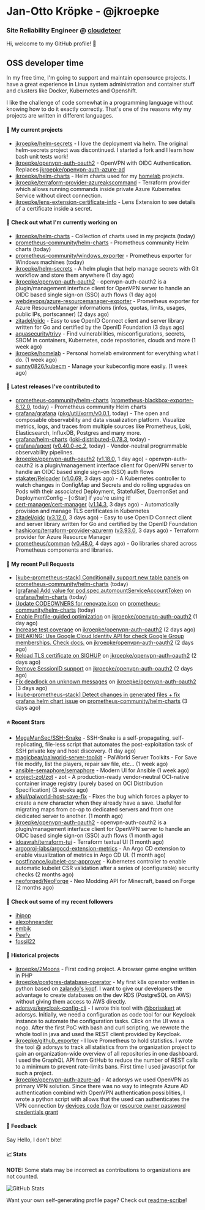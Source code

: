 # Jan-Otto Kröpke - @jkroepke
### Site Reliability Engineer @ [cloudeteer](https://cloudeteer.de/)

Hi, welcome to my GitHub profile! 👋

## OSS developer time
In my free time, I'm going to support and maintain opensource projects. I have a great experience in Linux system administration and container stuff and clusters like Docker, Kubernetes and Openshift.

I like the challenge of code somewhat in a programming language without knowing how to do it exactly correctly. That's one of the reasons why my projects are written in different languages.

#### 🌱 My current projects
- [jkroepke/helm-secrets](https://github.com/jkroepke/helm-secrets) - I love the deployment via helm. The original helm-secrets project was discontinued. I started a fork and I learn how bash unit tests work!
- [jkroepke/openvpn-auth-oauth2](https://github.com/jkroepke/openvpn-auth-oauth2) - OpenVPN with OIDC Authentication. Replaces  [jkroepke/openvpn-auth-azure-ad](https://github.com/jkroepke/openvpn-auth-azure-ad) 
- [jkroepke/helm-charts](https://github.com/jkroepke/helm-charts) - Helm charts used for my [homelab](https://github.com/jkroepke/homelab) projects.
- [jkroepke/terraform-provider-azureakscommand](https://github.com/jkroepke/terraform-provider-azureakscommand) - Terraform provider which allows running commands inside private Azure Kubernetes Service without direct connection.
- [jkroepke/lens-extension-certificate-info](https://github.com/jkroepke/lens-extension-certificate-info) - Lens Extension to see details of a certificate inside a secret.

#### 👷 Check out what I'm currently working on

- [jkroepke/helm-charts](https://github.com/jkroepke/helm-charts) - Collection of charts used in my projects (today)
- [prometheus-community/helm-charts](https://github.com/prometheus-community/helm-charts) - Prometheus community Helm charts (today)
- [prometheus-community/windows_exporter](https://github.com/prometheus-community/windows_exporter) - Prometheus exporter for Windows machines (today)
- [jkroepke/helm-secrets](https://github.com/jkroepke/helm-secrets) - A helm plugin that help manage secrets with Git workflow and store them anywhere (1 day ago)
- [jkroepke/openvpn-auth-oauth2](https://github.com/jkroepke/openvpn-auth-oauth2) - openvpn-auth-oauth2 is a plugin/management interface client for OpenVPN server to handle an OIDC based single sign-on (SSO) auth flows (1 day ago)
- [webdevops/azure-resourcemanager-exporter](https://github.com/webdevops/azure-resourcemanager-exporter) - Prometheus exporter for Azure ResourceManager informations (infos, quotas, limits, usages, public IPs, portscanner) (2 days ago)
- [zitadel/oidc](https://github.com/zitadel/oidc) - Easy to use OpenID Connect client and server library written for Go and certified by the OpenID Foundation (3 days ago)
- [aquasecurity/trivy](https://github.com/aquasecurity/trivy) - Find vulnerabilities, misconfigurations, secrets, SBOM in containers, Kubernetes, code repositories, clouds and more (1 week ago)
- [jkroepke/homelab](https://github.com/jkroepke/homelab) - Personal homelab environment for everything what I do. (1 week ago)
- [sunny0826/kubecm](https://github.com/sunny0826/kubecm) - Manage your kubeconfig more easily. (1 week ago)

#### 🔭 Latest releases I've contributed to

- [prometheus-community/helm-charts](https://github.com/prometheus-community/helm-charts) ([prometheus-blackbox-exporter-8.12.0](https://github.com/prometheus-community/helm-charts/releases/tag/prometheus-blackbox-exporter-8.12.0), today) - Prometheus community Helm charts
- [grafana/grafana](https://github.com/grafana/grafana) ([pkg/util/xorm/v0.0.1](https://github.com/grafana/grafana/releases/tag/pkg/util/xorm/v0.0.1), today) - The open and composable observability and data visualization platform. Visualize metrics, logs, and traces from multiple sources like Prometheus, Loki, Elasticsearch, InfluxDB, Postgres and many more. 
- [grafana/helm-charts](https://github.com/grafana/helm-charts) ([loki-distributed-0.78.3](https://github.com/grafana/helm-charts/releases/tag/loki-distributed-0.78.3), today) - 
- [grafana/agent](https://github.com/grafana/agent) ([v0.40.0-rc.2](https://github.com/grafana/agent/releases/tag/v0.40.0-rc.2), today) - Vendor-neutral programmable observability pipelines.
- [jkroepke/openvpn-auth-oauth2](https://github.com/jkroepke/openvpn-auth-oauth2) ([v1.18.0](https://github.com/jkroepke/openvpn-auth-oauth2/releases/tag/v1.18.0), 1 day ago) - openvpn-auth-oauth2 is a plugin/management interface client for OpenVPN server to handle an OIDC based single sign-on (SSO) auth flows
- [stakater/Reloader](https://github.com/stakater/Reloader) ([v1.0.69](https://github.com/stakater/Reloader/releases/tag/v1.0.69), 3 days ago) - A Kubernetes controller to watch changes in ConfigMap and Secrets and do rolling upgrades on Pods with their associated Deployment, StatefulSet, DaemonSet and DeploymentConfig – [✩Star] if you&#39;re using it!
- [cert-manager/cert-manager](https://github.com/cert-manager/cert-manager) ([v1.14.3](https://github.com/cert-manager/cert-manager/releases/tag/v1.14.3), 3 days ago) - Automatically provision and manage TLS certificates in Kubernetes
- [zitadel/oidc](https://github.com/zitadel/oidc) ([v3.12.0](https://github.com/zitadel/oidc/releases/tag/v3.12.0), 3 days ago) - Easy to use OpenID Connect client and server library written for Go and certified by the OpenID Foundation
- [hashicorp/terraform-provider-azurerm](https://github.com/hashicorp/terraform-provider-azurerm) ([v3.93.0](https://github.com/hashicorp/terraform-provider-azurerm/releases/tag/v3.93.0), 3 days ago) - Terraform provider for Azure Resource Manager
- [prometheus/common](https://github.com/prometheus/common) ([v0.48.0](https://github.com/prometheus/common/releases/tag/v0.48.0), 4 days ago) - Go libraries shared across Prometheus components and libraries.

#### 🔨 My recent Pull Requests

- [[kube-prometheus-stack] Conditionally support new table panels](https://github.com/prometheus-community/helm-charts/pull/4297) on [prometheus-community/helm-charts](https://github.com/prometheus-community/helm-charts) (today)
- [[grafana] Add value for pod.spec.automountServiceAccountToken](https://github.com/grafana/helm-charts/pull/2991) on [grafana/helm-charts](https://github.com/grafana/helm-charts) (today)
- [Update CODEOWNERS for renovate.json](https://github.com/prometheus-community/helm-charts/pull/4293) on [prometheus-community/helm-charts](https://github.com/prometheus-community/helm-charts) (today)
- [Enable Profile-guided optimization](https://github.com/jkroepke/openvpn-auth-oauth2/pull/198) on [jkroepke/openvpn-auth-oauth2](https://github.com/jkroepke/openvpn-auth-oauth2) (1 day ago)
- [Increase test coverage](https://github.com/jkroepke/openvpn-auth-oauth2/pull/197) on [jkroepke/openvpn-auth-oauth2](https://github.com/jkroepke/openvpn-auth-oauth2) (2 days ago)
- [BREAKING: Use Google Cloud Identity API for check Google Group memberships. Check docs.](https://github.com/jkroepke/openvpn-auth-oauth2/pull/196) on [jkroepke/openvpn-auth-oauth2](https://github.com/jkroepke/openvpn-auth-oauth2) (2 days ago)
- [Reload TLS certificate on SIGHUP](https://github.com/jkroepke/openvpn-auth-oauth2/pull/194) on [jkroepke/openvpn-auth-oauth2](https://github.com/jkroepke/openvpn-auth-oauth2) (2 days ago)
- [Remove SessionID support](https://github.com/jkroepke/openvpn-auth-oauth2/pull/193) on [jkroepke/openvpn-auth-oauth2](https://github.com/jkroepke/openvpn-auth-oauth2) (2 days ago)
- [Fix deadlock on unknown messages](https://github.com/jkroepke/openvpn-auth-oauth2/pull/192) on [jkroepke/openvpn-auth-oauth2](https://github.com/jkroepke/openvpn-auth-oauth2) (3 days ago)
- [[kube-prometheus-stack] Detect changes in generated files &#43; fix grafana helm chart issue](https://github.com/prometheus-community/helm-charts/pull/4287) on [prometheus-community/helm-charts](https://github.com/prometheus-community/helm-charts) (3 days ago)

#### ⭐ Recent Stars

- [MegaManSec/SSH-Snake](https://github.com/MegaManSec/SSH-Snake) - SSH-Snake is a self-propagating, self-replicating, file-less script that automates the post-exploitation task of SSH private key and host discovery. (1 day ago)
- [magicbear/palworld-server-toolkit](https://github.com/magicbear/palworld-server-toolkit) - PalWorld Server Toolkits - For Save file modify, list the players, repair sav file, etc... (1 week ago)
- [ansible-semaphore/semaphore](https://github.com/ansible-semaphore/semaphore) - Modern UI for Ansible (1 week ago)
- [project-zot/zot](https://github.com/project-zot/zot) - zot - A production-ready vendor-neutral OCI-native container image registry (purely based on OCI Distribution Specification) (3 weeks ago)
- [xNul/palworld-host-save-fix](https://github.com/xNul/palworld-host-save-fix) - Fixes the bug which forces a player to create a new character when they already have a save. Useful for migrating maps from co-op to dedicated servers and from one dedicated server to another. (1 month ago)
- [jkroepke/openvpn-auth-oauth2](https://github.com/jkroepke/openvpn-auth-oauth2) - openvpn-auth-oauth2 is a plugin/management interface client for OpenVPN server to handle an OIDC based single sign-on (SSO) auth flows (1 month ago)
- [idoavrah/terraform-tui](https://github.com/idoavrah/terraform-tui) - Terraform textual UI (1 month ago)
- [argoproj-labs/argocd-extension-metrics](https://github.com/argoproj-labs/argocd-extension-metrics) - An Argo CD extension to enable visualization of metrics in Argo CD UI. (1 month ago)
- [postfinance/kubelet-csr-approver](https://github.com/postfinance/kubelet-csr-approver) - Kubernetes controller to enable automatic kubelet CSR validation after a series of (configurable) security checks (2 months ago)
- [neoforged/NeoForge](https://github.com/neoforged/NeoForge) - Neo Modding API for Minecraft, based on Forge (2 months ago)

#### 👯 Check out some of my recent followers

- [ihipop](https://github.com/ihipop)
- [alexohneander](https://github.com/alexohneander)
- [embik](https://github.com/embik)
- [Peefy](https://github.com/Peefy)
- [fossil22](https://github.com/fossil22)

#### 📜 Historical projects
- [jkroepke/2Moons](https://github.com/jkroepke/2Moons) - First coding project. A browser game engine written in PHP
- [jkroepke/postgres-database-operator](https://github.com/jkroepke/postgres-database-operator) - My first k8s operator written in python based on [zalando's kopf](https://github.com/zalando-incubator/kopf). I want to give our developers the advantage to create databases on the dev RDS (PostgreSQL on AWS) without giving them access to AWS directly.
- [adorsys/keycloak-config-cli](https://github.com/adorsys/keycloak-config-cli) - I wrote this tool with [@borisskert](https://github.com/borisskert) at adorsys. Initially, we need a configuration as code tool for our Keycloak instance to automate the configuration tasks. Click on the UI was a nogo. After the first PoC with bash and curl scripting, we rewrote the whole tool in java and used the REST client provided by Keycloak.
- [jkroepke/github_exporter](https://github.com/jkroepke/github_exporter) - I love Prometheus to hold statistics. I wrote the tool @ adorsys to track all statistics from the organization project to gain an organization-wide overview of all repositories in one dashboard. I used the GraphQL API from GitHub to reduce the number of REST calls to a minimum to prevent rate-limits bans. First time I used javascript for such a project.
- [jkroepke/openvpn-auth-azure-ad](https://github.com/jkroepke/openvpn-auth-azure-ad) - At adorsys we used OpenVPN as primary VPN solution. Since there was no way to integrate Azure AD authentication combind with OpenVPN authentication possiblities, I wrote a python script with allows that the used can authenticates the VPN connection by [devices code flow](https://docs.microsoft.com/en-us/azure/active-directory/develop/v2-oauth2-device-code) or [resource owner password credentials grant](https://docs.microsoft.com/en-us/azure/active-directory/develop/v2-oauth-ropc)

#### 💬 Feedback

Say Hello, I don't bite!

#### 📈 Stats

**NOTE:** Some stats may be incorrect as contributions to organizations
are not counted.

![GitHub Stats](https://github-readme-stats.vercel.app/api?username=jkroepke&count_private=false&theme=tokyonight&show_icons=true)

Want your own self-generating profile page? Check out [readme-scribe](https://github.com/muesli/readme-scribe)!
